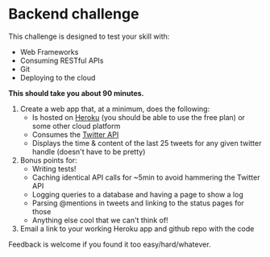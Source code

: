 # Backend challenge

This challenge is designed to test your skill with:

* Web Frameworks
* Consuming RESTful APIs
* Git
* Deploying to the cloud

**This should take you about 90 minutes.**

1. Create a web app that, at a minimum, does the following:
    * Is hosted on [Heroku](http://heroku.com) (you should be able to use the free plan) or some other cloud platform
    * Consumes the [Twitter API](https://dev.twitter.com/docs/api)
    * Displays the time & content of the last 25 tweets for any given twitter handle (doesn't have to be pretty)
1. Bonus points for:
    * Writing tests!
    * Caching identical API calls for ~5min to avoid hammering the Twitter API
    * Logging queries to a database and having a page to show a log
    * Parsing @mentions in tweets and linking to the status pages for those
    * Anything else cool that we can't think of!
1. Email a link to your working Heroku app and github repo with the code

Feedback is welcome if you found it too easy/hard/whatever.

